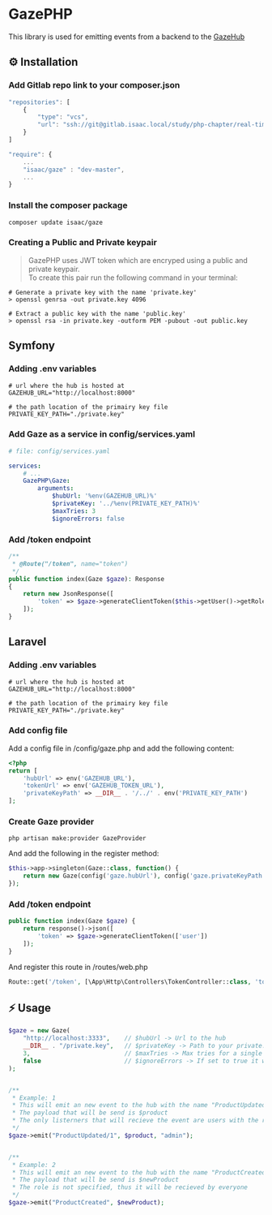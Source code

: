 # GazePHP

This library is used for emitting events from a backend to the [GazeHub](https://gitlab.isaac.nl/study/php-chapter/real-time-ui-updates/gazehub)

## ⚙️ Installation

### Add Gitlab repo link to your composer.json
```js
"repositories": [
    {
        "type": "vcs",
        "url": "ssh://git@gitlab.isaac.local/study/php-chapter/real-time-ui-updates/gazephp.git"
    }
]

"require": {
    ...
    "isaac/gaze" : "dev-master",
    ...
}

```

### Install the composer package
```shell
composer update isaac/gaze
```

### Creating a Public and Private keypair

> GazePHP uses JWT token which are encryped using a public and private keypair.<br/>
To create this pair run the following command in your terminal:

```shell
# Generate a private key with the name 'private.key'
> openssl genrsa -out private.key 4096

# Extract a public key with the name 'public.key'
> openssl rsa -in private.key -outform PEM -pubout -out public.key
```

## Symfony

### Adding .env variables
```dotenv
# url where the hub is hosted at
GAZEHUB_URL="http://localhost:8000"

# the path location of the primairy key file
PRIVATE_KEY_PATH="./private.key"
```

### Add Gaze as a service in config/services.yaml
```yaml
# file: config/services.yaml

services:
    # ...
    GazePHP\Gaze:
        arguments:
            $hubUrl: '%env(GAZEHUB_URL)%'
            $privateKey: '../%env(PRIVATE_KEY_PATH)%'
            $maxTries: 3
            $ignoreErrors: false
```

### Add **/token** endpoint

```php
/**
 * @Route("/token", name="token")
 */
public function index(Gaze $gaze): Response
{
    return new JsonResponse([
        'token' => $gaze->generateClientToken($this->getUser()->getRoles())
    ]);
}
```

## Laravel

### Adding .env variables
```dotenv
# url where the hub is hosted at
GAZEHUB_URL="http://localhost:8000"

# the path location of the primairy key file
PRIVATE_KEY_PATH="./private.key"
```

### Add config file
Add a config file in /config/gaze.php and add the following content:
```php
<?php
return [
    'hubUrl' => env('GAZEHUB_URL'),
    'tokenUrl' => env('GAZEHUB_TOKEN_URL'),
    'privateKeyPath' => __DIR__ . '/../' . env('PRIVATE_KEY_PATH')
];
```

### Create Gaze provider
```shell script
php artisan make:provider GazeProvider
```

And add the following in the register method:
```php
$this->app->singleton(Gaze::class, function() {
    return new Gaze(config('gaze.hubUrl'), config('gaze.privateKeyPath'));
});
```

### Add **/token** endpoint
```php
public function index(Gaze $gaze) {
    return response()->json([
        'token' => $gaze->generateClientToken(['user'])
    ]);
}
```

And register this route in /routes/web.php
```php
Route::get('/token', [\App\Http\Controllers\TokenController::class, 'token']);
```

## ⚡️ Usage

```php
$gaze = new Gaze(
    "http://localhost:3333",    // $hubUrl -> Url to the hub
    __DIR__ . "/private.key",   // $privateKey -> Path to your private.key file
    3,                          // $maxTries -> Max tries for a single emit
    false                       // $ignoreErrors -> If set to true it will not throw errors if emit fails
);


/**
 * Example: 1
 * This will emit an new event to the hub with the name "ProductUpdated/1"
 * The payload that will be send is $product
 * The only listerners that will recieve the event are users with the role "admin"
 */
$gaze->emit("ProductUpdated/1", $product, "admin");


/**
 * Example: 2
 * This will emit an new event to the hub with the name "ProductCreated"
 * The payload that will be send is $newProduct
 * The role is not specified, thus it will be recieved by everyone
 */
$gaze->emit("ProductCreated", $newProduct);
```